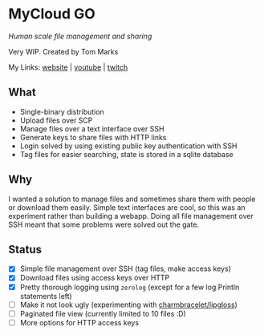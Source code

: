 # MyCloud GO

_Human scale file management and sharing_

Very WIP. Created by Tom Marks

My Links: [website](https://coding.tommarks.xyz) | [youtube](https://www.youtube.com/c/TomMarksTalksCode) | [twitch](https://twitch.tv/phylum919)

## What

* Single-binary distribution
* Upload files over SCP
* Manage files over a text interface over SSH
* Generate keys to share files with HTTP links
* Login solved by using existing public key authentication with SSH
* Tag files for easier searching, state is stored in a sqlite database


## Why

I wanted a solution to manage files and sometimes share them with people or download them easily.
Simple text interfaces are cool, so this was an experiment rather than building a webapp.
Doing all file management over SSH meant that some problems were solved out the gate.

## Status

- [x] Simple file management over SSH (tag files, make access keys)
- [x] Download files using access keys over HTTP
- [x] Pretty thorough logging using `zerolog` (except for a few log.Println statements left)
- [ ] Make it not look ugly (experimenting with [charmbracelet/lipgloss](https://github.com/charmbracelet/lipgloss))
- [ ] Paginated file view (currently limited to 10 files :D)
- [ ] More options for HTTP access keys
